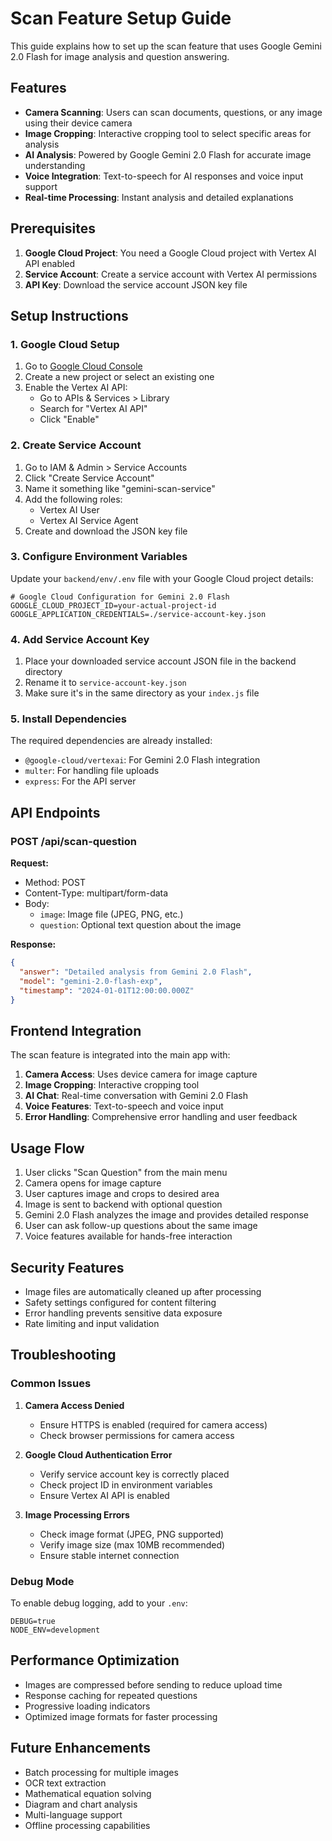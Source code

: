 # Scan Feature Setup Guide

This guide explains how to set up the scan feature that uses Google Gemini 2.0 Flash for image analysis and question answering.

## Features

- **Camera Scanning**: Users can scan documents, questions, or any image using their device camera
- **Image Cropping**: Interactive cropping tool to select specific areas for analysis
- **AI Analysis**: Powered by Google Gemini 2.0 Flash for accurate image understanding
- **Voice Integration**: Text-to-speech for AI responses and voice input support
- **Real-time Processing**: Instant analysis and detailed explanations

## Prerequisites

1. **Google Cloud Project**: You need a Google Cloud project with Vertex AI API enabled
2. **Service Account**: Create a service account with Vertex AI permissions
3. **API Key**: Download the service account JSON key file

## Setup Instructions

### 1. Google Cloud Setup

1. Go to [Google Cloud Console](https://console.cloud.google.com/)
2. Create a new project or select an existing one
3. Enable the Vertex AI API:
   - Go to APIs & Services > Library
   - Search for "Vertex AI API"
   - Click "Enable"

### 2. Create Service Account

1. Go to IAM & Admin > Service Accounts
2. Click "Create Service Account"
3. Name it something like "gemini-scan-service"
4. Add the following roles:
   - Vertex AI User
   - Vertex AI Service Agent
5. Create and download the JSON key file

### 3. Configure Environment Variables

Update your `backend/env/.env` file with your Google Cloud project details:

```env
# Google Cloud Configuration for Gemini 2.0 Flash
GOOGLE_CLOUD_PROJECT_ID=your-actual-project-id
GOOGLE_APPLICATION_CREDENTIALS=./service-account-key.json
```

### 4. Add Service Account Key

1. Place your downloaded service account JSON file in the backend directory
2. Rename it to `service-account-key.json`
3. Make sure it's in the same directory as your `index.js` file

### 5. Install Dependencies

The required dependencies are already installed:
- `@google-cloud/vertexai`: For Gemini 2.0 Flash integration
- `multer`: For handling file uploads
- `express`: For the API server

## API Endpoints

### POST /api/scan-question

**Request:**
- Method: POST
- Content-Type: multipart/form-data
- Body:
  - `image`: Image file (JPEG, PNG, etc.)
  - `question`: Optional text question about the image

**Response:**
```json
{
  "answer": "Detailed analysis from Gemini 2.0 Flash",
  "model": "gemini-2.0-flash-exp",
  "timestamp": "2024-01-01T12:00:00.000Z"
}
```

## Frontend Integration

The scan feature is integrated into the main app with:

1. **Camera Access**: Uses device camera for image capture
2. **Image Cropping**: Interactive cropping tool
3. **AI Chat**: Real-time conversation with Gemini 2.0 Flash
4. **Voice Features**: Text-to-speech and voice input
5. **Error Handling**: Comprehensive error handling and user feedback

## Usage Flow

1. User clicks "Scan Question" from the main menu
2. Camera opens for image capture
3. User captures image and crops to desired area
4. Image is sent to backend with optional question
5. Gemini 2.0 Flash analyzes the image and provides detailed response
6. User can ask follow-up questions about the same image
7. Voice features available for hands-free interaction

## Security Features

- Image files are automatically cleaned up after processing
- Safety settings configured for content filtering
- Error handling prevents sensitive data exposure
- Rate limiting and input validation

## Troubleshooting

### Common Issues

1. **Camera Access Denied**
   - Ensure HTTPS is enabled (required for camera access)
   - Check browser permissions for camera access

2. **Google Cloud Authentication Error**
   - Verify service account key is correctly placed
   - Check project ID in environment variables
   - Ensure Vertex AI API is enabled

3. **Image Processing Errors**
   - Check image format (JPEG, PNG supported)
   - Verify image size (max 10MB recommended)
   - Ensure stable internet connection

### Debug Mode

To enable debug logging, add to your `.env`:
```env
DEBUG=true
NODE_ENV=development
```

## Performance Optimization

- Images are compressed before sending to reduce upload time
- Response caching for repeated questions
- Progressive loading indicators
- Optimized image formats for faster processing

## Future Enhancements

- Batch processing for multiple images
- OCR text extraction
- Mathematical equation solving
- Diagram and chart analysis
- Multi-language support
- Offline processing capabilities 